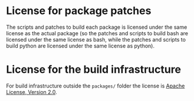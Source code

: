 License for package patches
===========================
The scripts and patches to build each package is licensed under the same license as
the actual package (so the patches and scripts to build bash are licensed under
the same license as bash, while the patches and scripts to build python are licensed
under the same license as python).

License for the build infrastructure
====================================
For build infrastructure outside the `packages/` folder the license is [Apache License, Version 2.0](MIT).
